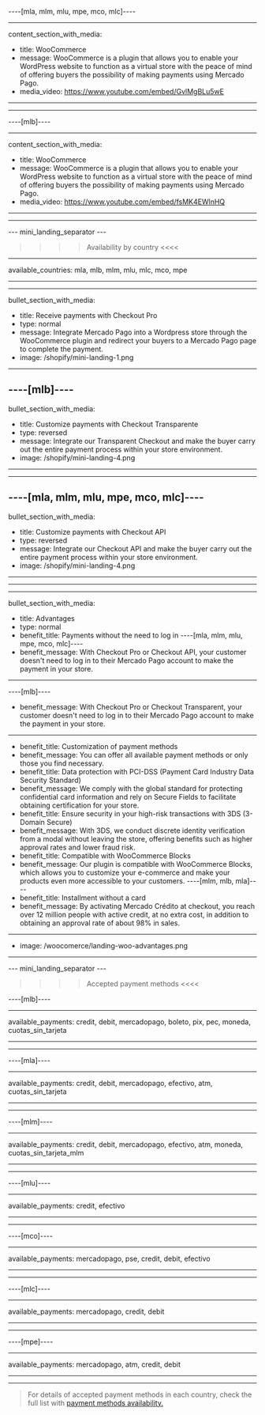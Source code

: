 ----[mla, mlm, mlu, mpe, mco, mlc]----

---
content_section_with_media: 
 - title: WooCommerce
 - message: WooCommerce is a plugin that allows you to enable your WordPress website to function as a virtual store with the peace of mind of offering buyers the possibility of making payments using Mercado Pago.
 - media_video: https://www.youtube.com/embed/GvlMgBLu5wE
---

------------

----[mlb]----

---
content_section_with_media: 
 - title: WooCommerce
 - message: WooCommerce is a plugin that allows you to enable your WordPress website to function as a virtual store with the peace of mind of offering buyers the possibility of making payments using Mercado Pago.
 - media_video: https://www.youtube.com/embed/fsMK4EWlnHQ
---

------------

--- mini_landing_separator ---

>>>> Availability by country <<<<
---
available_countries: mla, mlb, mlm, mlu, mlc, mco, mpe

---

---
bullet_section_with_media: 
 - title: Receive payments with Checkout Pro
 - type: normal
 - message: Integrate Mercado Pago into a Wordpress store through the WooCommerce plugin and redirect your buyers to a Mercado Pago page to complete the payment.
 - image: /shopify/mini-landing-1.png
---

----[mlb]----
---
bullet_section_with_media: 
 - title: Customize payments with Checkout Transparente
 - type: reversed
 - message: Integrate our Transparent Checkout and make the buyer carry out the entire payment process within your store environment.
 - image: /shopify/mini-landing-4.png
---
------------

----[mla, mlm, mlu, mpe, mco, mlc]----
---
bullet_section_with_media: 
 - title: Customize payments with Checkout API
 - type: reversed
 - message: Integrate our Checkout API and make the buyer carry out the entire payment process within your store environment.
 - image: /shopify/mini-landing-4.png
---
------------

---
bullet_section_with_media:
 - title: Advantages
 - type: normal
 - benefit_title: Payments without the need to log in
 ----[mla, mlm, mlu, mpe, mco, mlc]----
 - benefit_message: With Checkout Pro or Checkout API, your customer doesn't need to log in to their Mercado Pago account to make the payment in your store.

 ------------
  ----[mlb]----
 - benefit_message: With Checkout Pro or Checkout Transparent, your customer doesn't need to log in to their Mercado Pago account to make the payment in your store.

 ------------
 - benefit_title: Customization of payment methods
 - benefit_message: You can offer all available payment methods or only those you find necessary.
 - benefit_title: Data protection with PCI-DSS (Payment Card Industry Data Security Standard)
 - benefit_message: We comply with the global standard for protecting confidential card information and rely on Secure Fields to facilitate obtaining certification for your store.
 - benefit_title: Ensure security in your high-risk transactions with 3DS (3-Domain Secure)
 - benefit_message: With 3DS, we conduct discrete identity verification from a modal without leaving the store, offering benefits such as higher approval rates and lower fraud risk.
 - benefit_title: Compatible with WooCommerce Blocks
 - benefit_message: Our plugin is compatible with WooCommerce Blocks, which allows you to customize your e-commerce and make your products even more accessible to your customers.
 ----[mlm, mlb, mla]----
 - benefit_title: Installment without a card
 - benefit_message: By activating Mercado Crédito at checkout, you reach over 12 million people with active credit, at no extra cost, in addition to obtaining an approval rate of about 98% in sales.

 ------------
 - image: /woocomerce/landing-woo-advantages.png
---

--- mini_landing_separator ---

>>>> Accepted payment methods <<<<

----[mlb]----

---
available_payments: credit, debit, mercadopago, boleto, pix, pec, moneda, cuotas_sin_tarjeta

---
------------

----[mla]---- 

---
available_payments: credit, debit, mercadopago, efectivo, atm, cuotas_sin_tarjeta

----
------------

----[mlm]---- 

---
available_payments: credit, debit, mercadopago, efectivo, atm, moneda, cuotas_sin_tarjeta_mlm

----
------------

----[mlu]---- 

---
available_payments: credit, efectivo

----
------------

----[mco]---- 

---
available_payments: mercadopago, pse, credit, debit, efectivo

----
------------

----[mlc]---- 

---
available_payments: mercadopago, credit, debit

----
------------

----[mpe]---- 

---
available_payments: mercadopago, atm, credit, debit

----
------------
> For details of accepted payment methods in each country, check the full list with [payment methods availability.](/developers/en/docs/sales-processing/payment-methods)